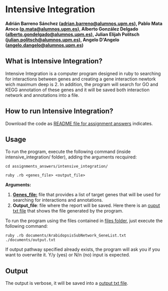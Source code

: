 # Intensive Integration
**Adrián Barreno Sánchez (adrian.barreno@alumnos.upm.es), Pablo Mata Aroco (p.mata@alumnos.upm.es), Alberto González Delgado (alberto.gondelgado@alumnos.upm.es), Julian Elijah Politsch (julian.politsch@alumnos.upm.es), Angelo D'Angelo (angelo.dangelo@alumnos.upm.es)**


## What is Intensive Integration?

Intensive Integration is a computer program designed in ruby to searching for interactions between genes and creating a gene interaction newtork wich maximum deep is 2. In addition, the program will search for GO and KEGG annotation of these genes and it will be saved both interaction network and annotations into a file.

## How to run Intensive Integration?
Download the code as [README file for assignment answers](../README.md) indicates. 

## Usage

To run the program, execute the following command (inside intensive_integration/ folder), adding the arguments recquired:

```
cd assignments_answers/intensive_integration/
```
```
ruby .rb <genes_file> <output_file> 
```
**Arguments:**
1. **[Genes_file:](documents/ArabidopsisSubNetwork_GeneList.txt)** file that provides a list of target genes that will be used for searching for interactions and annotations.
2. **Output_file**: file where the report will be saved. Here there is an  [ouput txt file](documents/) that shows the file generated by the program.

To run the program using the files contained in [files folder](documents/), just execute the following command:
```
ruby .rb documents/ArabidopsisSubNetwork_GeneList.txt ./documents/output.txt
```
If output pathway specified already exists, the program will ask you if you want to overwrite it. Y/y (yes) or N/n (no) input is expected.



## Output
The output is verbose, it will be saved into a [output txt file](documents/). 
